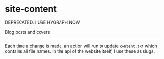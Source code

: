 # site-content

DEPRECATED. I USE HYGRAPH NOW

Blog posts and covers

---

Each time a change is made, an action will run to update `content.txt` which contains all file names. In the api of the website itself, I use these as slugs.
